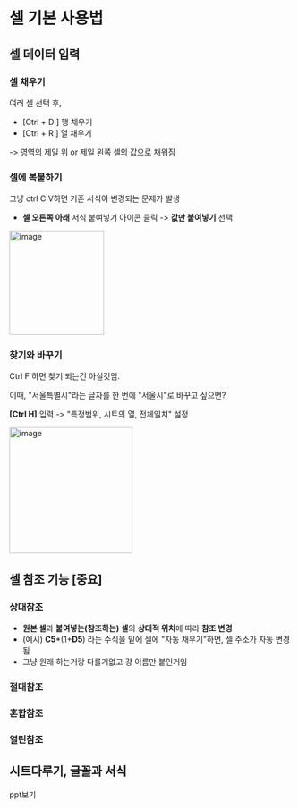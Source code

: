 # 셀 기본 사용법
## 셀 데이터 입력

### 셀 채우기
여러 셀 선택 후, 
- [Ctrl + D ] 행 채우기
- [Ctrl + R ] 열 채우기

-> 영역의 제일 위 or 제일 왼쪽 셀의 값으로 채워짐

### 셀에 복붙하기
그냥 ctrl C V하면 기존 서식이 변경되는 문제가 발생

- **셀 오른쪽 아래** 서식 붙여넣기 아이콘 클릭 -> **값만 붙여넣기** 선택
<img width="169" height="187" alt="image" src="https://github.com/user-attachments/assets/bdeda84c-84f6-4f57-a470-5026bf90ec71" />

### 찾기와 바꾸기
Ctrl F 하면 찾기 되는건 아실것임.

이때, "서울특별시"라는 글자를 한 번에 "서울시"로 바꾸고 싶으면?

**[Ctrl H]** 입력 -> "특정범위, 시트의 열, 전체일치" 설정

<img width="220" height="226" alt="image" src="https://github.com/user-attachments/assets/bc3371db-22c1-4aaf-8938-f0f2609109a5" />

## 셀 참조 기능 [중요]
### 상대참조
- **원본 셀**과 **붙여넣는(참조하는) 셀**의 **상대적 위치**에 따라 **참조 변경**
- (예시) **C5***(1+**D5**) 라는 수식을 밑에 셀에 "자동 채우기"하면, 셀 주소가 자동 변경됨
- 그냥 원래 하는거랑 다를거없고 걍 이름만 붙인거임

### 절대참조


### 혼합참조

### 열린참조

## 시트다루기, 글꼴과 서식
ppt보기
